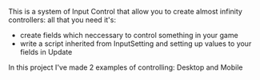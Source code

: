 This is a system of Input Control that allow you to create
almost infinity controllers: all that you need it's: 
- create fields which neccessary to control something in your game
- write a script inherited from InputSetting and setting up values to your fields in Update

In this project I've made 2 examples of controlling: Desktop and Mobile

